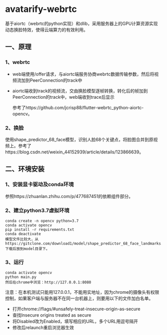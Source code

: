 # avatarify-webrtc

基于aiortc（webrtc的python实现）和dlib，采用服务器上的GPU计算资源实现动态换脸特效，使得云端算力的有效利用。

## 一、原理

### 1、webrtc

- web端使用/offer请求，与aiortc端服务协商webrtc数据传输参数，然后将视频流加到PeerConnection的track中

- aiortc端收到track的视频流，交由换脸模型逐帧转换，转化后的帧加到PeerConnection的track中，web端收到trace后显示

  参考了https://github.com/jcrisp88/flutter-webrtc_python-aiortc-opencv。

### 2、换脸

使用shape_predictor_68_face模型，识别人脸68个关键点，将脸图合并到原视频上。参考了https://blog.csdn.net/weixin_44152939/article/details/123866639。

## 二、环境安装

### 1、安装显卡驱动及conda环境

参照https://zhuanlan.zhihu.com/p/477687451的依赖组件部分。

### 2、建立python3.7虚拟环境

```shell
conda create -n opencv python=3.7
conda activate opencv
pip install -r requirements.txt
conda deactivate
模型文件比较大，从https://gitclone.com/download1/model/shape_predictor_68_face_landmarks.dat下载后放到model目录下。
```

### 3、运行

```shell
conda activate opencv
python main.py
然后在chrome中浏览：http://127.0.0.1:8080
```

注意：在本机测试只能用127.0.0.1，不能用实地址，因为chrome的摄像头有权限控制，如果客户端与服务器不在同一台机器上，则要用以下的文件加白名单。

- 打开chrome://flags/#unsafely-treat-insecure-origin-as-secure
- 查找Insecure origins treated as secure
- 将Disabled改为Enabled，填写相应的URL，多个URL用逗号隔开
- 修改后relaunch重启浏览器生效